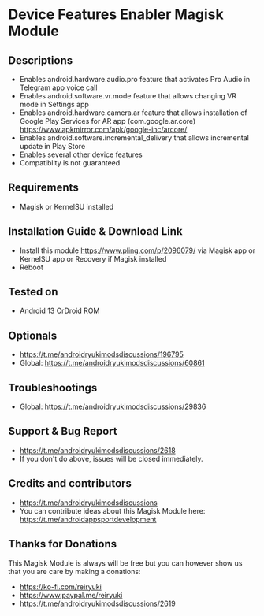 # Device Features Enabler Magisk Module

## Descriptions
- Enables android.hardware.audio.pro feature that activates Pro Audio in Telegram app voice call
- Enables android.software.vr.mode feature that allows changing VR mode in Settings app
- Enables android.hardware.camera.ar feature that allows installation of Google Play Services for AR app (com.google.ar.core) https://www.apkmirror.com/apk/google-inc/arcore/
- Enables android.software.incremental_delivery that allows incremental update in Play Store
- Enables several other device features
- Compatiblity is not guaranteed

## Requirements
- Magisk or KernelSU installed

## Installation Guide & Download Link
- Install this module https://www.pling.com/p/2096079/ via Magisk app or KernelSU app or Recovery if Magisk installed
- Reboot

## Tested on
- Android 13 CrDroid ROM

## Optionals
- https://t.me/androidryukimodsdiscussions/196795
- Global: https://t.me/androidryukimodsdiscussions/60861

## Troubleshootings
- Global: https://t.me/androidryukimodsdiscussions/29836

## Support & Bug Report
- https://t.me/androidryukimodsdiscussions/2618
- If you don't do above, issues will be closed immediately.

## Credits and contributors
- https://t.me/androidryukimodsdiscussions
- You can contribute ideas about this Magisk Module here: https://t.me/androidappsportdevelopment

## Thanks for Donations
This Magisk Module is always will be free but you can however show us that you are care by making a donations:
- https://ko-fi.com/reiryuki
- https://www.paypal.me/reiryuki
- https://t.me/androidryukimodsdiscussions/2619


